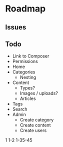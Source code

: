# Roadmap

## Issues

## Todo

* Link to Composer
* Permissions
* Home
* Categories
  * Nesting
* Content
  * Types?
  * Images / uploads?
  * Articles
* Tags
* Search
* Admin
  * Create category
  * Create content
  * Create users

1
1-2
1-35-45
